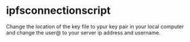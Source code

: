 # ipfsconnectionscript

Change the location of the key file to ypur key pair in your local computer and change the user@<server-ip-address> to your server ip address and username.
